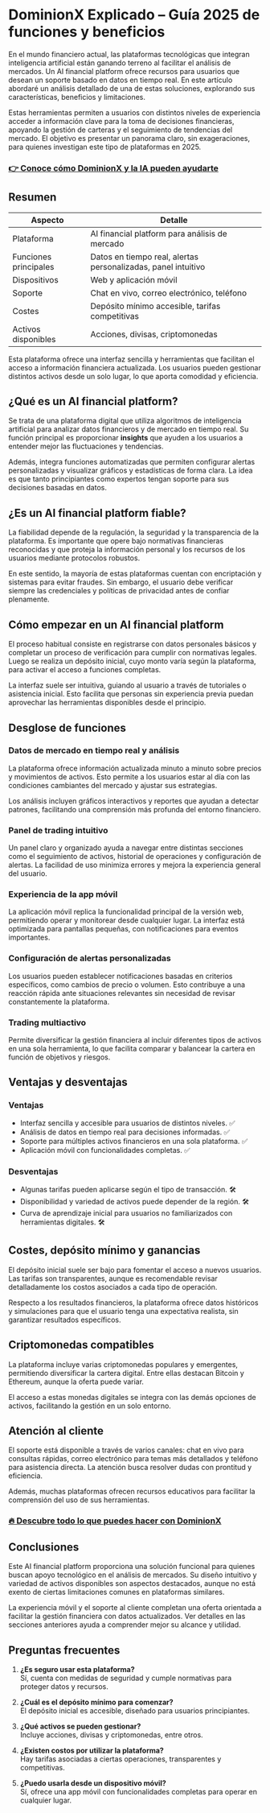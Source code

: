# DominionX Explicado – Guía 2025 de funciones y beneficios
   
En el mundo financiero actual, las plataformas tecnológicas que integran inteligencia artificial están ganando terreno al facilitar el análisis de mercados. Un AI financial platform ofrece recursos para usuarios que desean un soporte basado en datos en tiempo real. En este artículo abordaré un análisis detallado de una de estas soluciones, explorando sus características, beneficios y limitaciones.

Estas herramientas permiten a usuarios con distintos niveles de experiencia acceder a información clave para la toma de decisiones financieras, apoyando la gestión de carteras y el seguimiento de tendencias del mercado. El objetivo es presentar un panorama claro, sin exageraciones, para quienes investigan este tipo de plataformas en 2025.

### [👉 Conoce cómo DominionX y la IA pueden ayudarte](https://da.gd/N1hnRD)
## Resumen  
| Aspecto                | Detalle                                             |
|-----------------------|---------------------------------------------------|
| Plataforma            | AI financial platform para análisis de mercado    |
| Funciones principales | Datos en tiempo real, alertas personalizadas, panel intuitivo |
| Dispositivos          | Web y aplicación móvil                             |
| Soporte               | Chat en vivo, correo electrónico, teléfono        |
| Costes                | Depósito mínimo accesible, tarifas competitivas   |
| Activos disponibles   | Acciones, divisas, criptomonedas                   |

Esta plataforma ofrece una interfaz sencilla y herramientas que facilitan el acceso a información financiera actualizada. Los usuarios pueden gestionar distintos activos desde un solo lugar, lo que aporta comodidad y eficiencia.

## ¿Qué es un AI financial platform?  
Se trata de una plataforma digital que utiliza algoritmos de inteligencia artificial para analizar datos financieros y de mercado en tiempo real. Su función principal es proporcionar **insights** que ayuden a los usuarios a entender mejor las fluctuaciones y tendencias.

Además, integra funciones automatizadas que permiten configurar alertas personalizadas y visualizar gráficos y estadísticas de forma clara. La idea es que tanto principiantes como expertos tengan soporte para sus decisiones basadas en datos.

## ¿Es un AI financial platform fiable?  
La fiabilidad depende de la regulación, la seguridad y la transparencia de la plataforma. Es importante que opere bajo normativas financieras reconocidas y que proteja la información personal y los recursos de los usuarios mediante protocolos robustos.

En este sentido, la mayoría de estas plataformas cuentan con encriptación y sistemas para evitar fraudes. Sin embargo, el usuario debe verificar siempre las credenciales y políticas de privacidad antes de confiar plenamente.

## Cómo empezar en un AI financial platform  
El proceso habitual consiste en registrarse con datos personales básicos y completar un proceso de verificación para cumplir con normativas legales. Luego se realiza un depósito inicial, cuyo monto varía según la plataforma, para activar el acceso a funciones completas.

La interfaz suele ser intuitiva, guiando al usuario a través de tutoriales o asistencia inicial. Esto facilita que personas sin experiencia previa puedan aprovechar las herramientas disponibles desde el principio.

## Desglose de funciones  
### Datos de mercado en tiempo real y análisis  
La plataforma ofrece información actualizada minuto a minuto sobre precios y movimientos de activos. Esto permite a los usuarios estar al día con las condiciones cambiantes del mercado y ajustar sus estrategias.

Los análisis incluyen gráficos interactivos y reportes que ayudan a detectar patrones, facilitando una comprensión más profunda del entorno financiero.

### Panel de trading intuitivo  
Un panel claro y organizado ayuda a navegar entre distintas secciones como el seguimiento de activos, historial de operaciones y configuración de alertas. La facilidad de uso minimiza errores y mejora la experiencia general del usuario.

### Experiencia de la app móvil  
La aplicación móvil replica la funcionalidad principal de la versión web, permitiendo operar y monitorear desde cualquier lugar. La interfaz está optimizada para pantallas pequeñas, con notificaciones para eventos importantes.

### Configuración de alertas personalizadas  
Los usuarios pueden establecer notificaciones basadas en criterios específicos, como cambios de precio o volumen. Esto contribuye a una reacción rápida ante situaciones relevantes sin necesidad de revisar constantemente la plataforma.

### Trading multiactivo  
Permite diversificar la gestión financiera al incluir diferentes tipos de activos en una sola herramienta, lo que facilita comparar y balancear la cartera en función de objetivos y riesgos.

## Ventajas y desventajas  
### Ventajas  
- Interfaz sencilla y accesible para usuarios de distintos niveles. ✅  
- Análisis de datos en tiempo real para decisiones informadas. ✅  
- Soporte para múltiples activos financieros en una sola plataforma. ✅  
- Aplicación móvil con funcionalidades completas. ✅  

### Desventajas  
- Algunas tarifas pueden aplicarse según el tipo de transacción. 🛠️  
- Disponibilidad y variedad de activos puede depender de la región. 🛠️  
- Curva de aprendizaje inicial para usuarios no familiarizados con herramientas digitales. 🛠️  

## Costes, depósito mínimo y ganancias  
El depósito inicial suele ser bajo para fomentar el acceso a nuevos usuarios. Las tarifas son transparentes, aunque es recomendable revisar detalladamente los costos asociados a cada tipo de operación.

Respecto a los resultados financieros, la plataforma ofrece datos históricos y simulaciones para que el usuario tenga una expectativa realista, sin garantizar resultados específicos.

## Criptomonedas compatibles  
La plataforma incluye varias criptomonedas populares y emergentes, permitiendo diversificar la cartera digital. Entre ellas destacan Bitcoin y Ethereum, aunque la oferta puede variar.

El acceso a estas monedas digitales se integra con las demás opciones de activos, facilitando la gestión en un solo entorno.

## Atención al cliente  
El soporte está disponible a través de varios canales: chat en vivo para consultas rápidas, correo electrónico para temas más detallados y teléfono para asistencia directa. La atención busca resolver dudas con prontitud y eficiencia.

Además, muchas plataformas ofrecen recursos educativos para facilitar la comprensión del uso de sus herramientas.

### [🔥 Descubre todo lo que puedes hacer con DominionX](https://da.gd/N1hnRD)
## Conclusiones  
Este AI financial platform proporciona una solución funcional para quienes buscan apoyo tecnológico en el análisis de mercados. Su diseño intuitivo y variedad de activos disponibles son aspectos destacados, aunque no está exento de ciertas limitaciones comunes en plataformas similares.

La experiencia móvil y el soporte al cliente completan una oferta orientada a facilitar la gestión financiera con datos actualizados. Ver detalles en las secciones anteriores ayuda a comprender mejor su alcance y utilidad.

## Preguntas frecuentes  
1. **¿Es seguro usar esta plataforma?**  
   Sí, cuenta con medidas de seguridad y cumple normativas para proteger datos y recursos.

2. **¿Cuál es el depósito mínimo para comenzar?**  
   El depósito inicial es accesible, diseñado para usuarios principiantes.

3. **¿Qué activos se pueden gestionar?**  
   Incluye acciones, divisas y criptomonedas, entre otros.

4. **¿Existen costos por utilizar la plataforma?**  
   Hay tarifas asociadas a ciertas operaciones, transparentes y competitivas.

5. **¿Puedo usarla desde un dispositivo móvil?**  
   Sí, ofrece una app móvil con funcionalidades completas para operar en cualquier lugar.